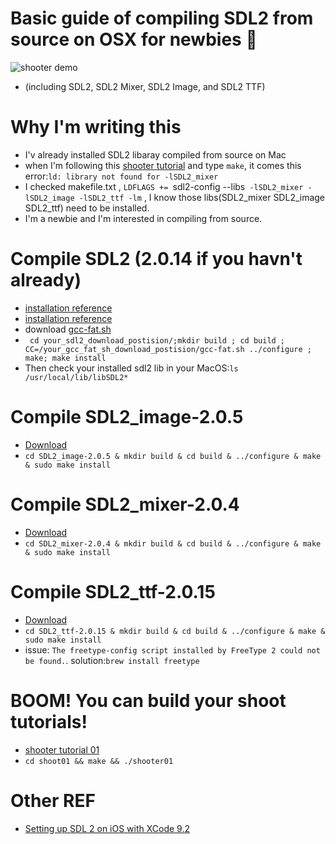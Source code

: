 # Basic guide of compiling SDL2 from source on OSX for newbies 👾
![shooter demo](https://www.parallelrealities.co.uk/images/tutorials/shooter/shooter05.png)

+ (including SDL2, SDL2 Mixer, SDL2 Image, and SDL2 TTF) 

# Why I'm writing this
+ I'v already installed SDL2 libaray compiled from source on Mac
+ when I'm following this [shooter tutorial](https://www.parallelrealities.co.uk/tutorials/shooter/shooter1.php) and type `make`, it comes this error:`ld: library not found for -lSDL2_mixer`
+ I checked makefile.txt , `LDFLAGS += `sdl2-config --libs` -lSDL2_mixer -lSDL2_image -lSDL2_ttf -lm` , I know those libs(SDL2_mixer SDL2_image SDL2_ttf) need to be installed.
+ I'm a newbie and I'm interested in compiling from source.


# Compile SDL2 (2.0.14 if you havn't already)
+ [installation reference](https://wiki.libsdl.org/Installation#Mac_OS_X)
+ [installation reference](your_sdl2_download_postision/doc/README-macos.md)
+ download [gcc-fat.sh](https://hg.libsdl.org/SDL/raw-file/a8e6474302ea/build-scripts/gcc-fat.sh)
+ ` cd your_sdl2_download_postision/;mkdir build ; cd build ; CC=/your_gcc_fat_sh_download_postision/gcc-fat.sh ../configure ; make; make install`
+ Then check your installed sdl2 lib in your MacOS:`ls /usr/local/lib/libSDL2*`

# Compile SDL2_image-2.0.5
+ [Download](https://www.libsdl.org/projects/SDL_image/release/SDL2_image-2.0.5.zip) 
+ `cd SDL2_image-2.0.5 & mkdir build & cd build & ../configure & make & sudo make install`

# Compile SDL2_mixer-2.0.4
+ [Download](https://www.libsdl.org/projects/SDL_mixer/release/SDL2_mixer-2.0.4.zip)
+ `cd SDL2_mixer-2.0.4 & mkdir build & cd build & ../configure & make & sudo make install`

# Compile SDL2_ttf-2.0.15
+ [Download](https://www.libsdl.org/projects/SDL_ttf/release/SDL2_ttf-2.0.15.zip) 
+ `cd SDL2_ttf-2.0.15 & mkdir build & cd build & ../configure & make & sudo make install`
+ issue: `The freetype-config script installed by FreeType 2 could not be found.`. solution:`brew install freetype`


# BOOM! You can build your shoot tutorials!
+ [shooter tutorial 01](https://www.parallelrealities.co.uk/tutorials/shooter/shooter1.php) 
+ `cd shoot01 && make && ./shooter01 `

# Other REF
+ [Setting up SDL 2 on iOS with XCode 9.2](https://lazyfoo.net/tutorials/SDL/52_hello_mobile/ios_mac/index.php)
